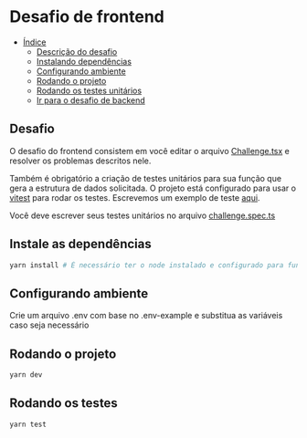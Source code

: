 # Desafio de frontend

- [Índice](#indice)
  - [Descrição do desafio](#desafio)
  - [Instalando dependências](#instale-as-dependências)
  - [Configurando ambiente](#configurando-ambiente)
  - [Rodando o projeto](#rodando-o-projeto)
  - [Rodando os testes unitários](#rodando-os-testes)
  - [Ir para o desafio de backend](../backend/README.md)

## Desafio

O desafio do frontend consistem em você editar o arquivo [Challenge.tsx](src/components/Challenge.tsx) e resolver os problemas descritos nele.

Também é obrigatório a criação de testes unitários para sua função que gera a estrutura de dados solicitada.
O projeto está configurado para usar o [vitest](https://vitest.dev/guide/) para rodar os testes.
Escrevemos um exemplo de teste [aqui](src/__tests__/exemple.spec.ts).

Você deve escrever seus testes unitários no arquivo [challenge.spec.ts](src/__tests__/challenge.spec.ts)

## Instale as dependências

```bash
yarn install # É necessário ter o node instalado e configurado para funcionar (https://nodejs.org/pt-br)
```

## Configurando ambiente

Crie um arquivo .env com base no .env-example e substitua as variáveis caso seja necessário

## Rodando o projeto

```bash
yarn dev
```

## Rodando os testes
```bash
yarn test
```
